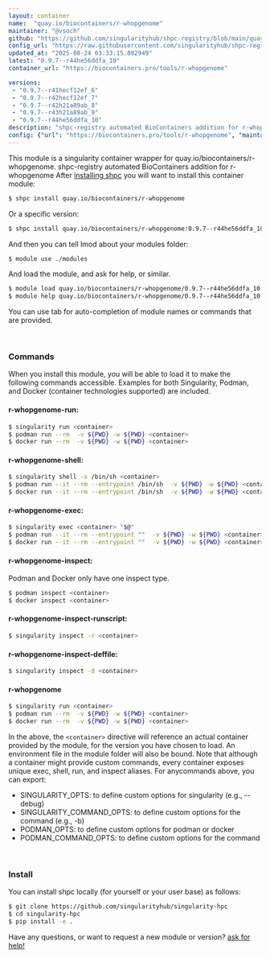 ```yaml
---
layout: container
name:  "quay.io/biocontainers/r-whopgenome"
maintainer: "@vsoch"
github: "https://github.com/singularityhub/shpc-registry/blob/main/quay.io/biocontainers/r-whopgenome/container.yaml"
config_url: "https://raw.githubusercontent.com/singularityhub/shpc-registry/main/quay.io/biocontainers/r-whopgenome/container.yaml"
updated_at: "2025-08-24 03:33:15.882949"
latest: "0.9.7--r44he56ddfa_10"
container_url: "https://biocontainers.pro/tools/r-whopgenome"

versions:
 - "0.9.7--r41hecf12ef_6"
 - "0.9.7--r42hecf12ef_7"
 - "0.9.7--r42h21a89ab_8"
 - "0.9.7--r43h21a89ab_9"
 - "0.9.7--r44he56ddfa_10"
description: "shpc-registry automated BioContainers addition for r-whopgenome"
config: {"url": "https://biocontainers.pro/tools/r-whopgenome", "maintainer": "@vsoch", "description": "shpc-registry automated BioContainers addition for r-whopgenome", "latest": {"0.9.7--r44he56ddfa_10": "sha256:88e501b072bea39c3c1a2d52a43f32e07f17da6109063333cf51a313bac7cc0a"}, "tags": {"0.9.7--r41hecf12ef_6": "sha256:4cd432591ab478c4b526e4b7e92e06ef32339ca1c11fc0211a792553f109af09", "0.9.7--r42hecf12ef_7": "sha256:8e1dfe2a78dbfbe1b4383706f50f1bc1813c91fbde4ca5889926daf3b2d5eb2b", "0.9.7--r42h21a89ab_8": "sha256:71f763694008a02289f03032037de57f8cd1b1bb6e6f24741bdeef1992c79f34", "0.9.7--r43h21a89ab_9": "sha256:7f114de1c8d93e646045e2325f21399dd02b913fe3f7dee8c86ccd1cbcb9c6b7", "0.9.7--r44he56ddfa_10": "sha256:88e501b072bea39c3c1a2d52a43f32e07f17da6109063333cf51a313bac7cc0a"}, "docker": "quay.io/biocontainers/r-whopgenome"}
---
```


This module is a singularity container wrapper for quay.io/biocontainers/r-whopgenome.
shpc-registry automated BioContainers addition for r-whopgenome
After [installing shpc](#install) you will want to install this container module:


```bash
$ shpc install quay.io/biocontainers/r-whopgenome
```

Or a specific version:

```bash
$ shpc install quay.io/biocontainers/r-whopgenome:0.9.7--r44he56ddfa_10
```

And then you can tell lmod about your modules folder:

```bash
$ module use ./modules
```

And load the module, and ask for help, or similar.

```bash
$ module load quay.io/biocontainers/r-whopgenome/0.9.7--r44he56ddfa_10
$ module help quay.io/biocontainers/r-whopgenome/0.9.7--r44he56ddfa_10
```

You can use tab for auto-completion of module names or commands that are provided.

<br>

### Commands

When you install this module, you will be able to load it to make the following commands accessible.
Examples for both Singularity, Podman, and Docker (container technologies supported) are included.

#### r-whopgenome-run:

```bash
$ singularity run <container>
$ podman run --rm  -v ${PWD} -w ${PWD} <container>
$ docker run --rm  -v ${PWD} -w ${PWD} <container>
```

#### r-whopgenome-shell:

```bash
$ singularity shell -s /bin/sh <container>
$ podman run --it --rm --entrypoint /bin/sh  -v ${PWD} -w ${PWD} <container>
$ docker run --it --rm --entrypoint /bin/sh  -v ${PWD} -w ${PWD} <container>
```

#### r-whopgenome-exec:

```bash
$ singularity exec <container> "$@"
$ podman run --it --rm --entrypoint ""  -v ${PWD} -w ${PWD} <container> "$@"
$ docker run --it --rm --entrypoint ""  -v ${PWD} -w ${PWD} <container> "$@"
```

#### r-whopgenome-inspect:

Podman and Docker only have one inspect type.

```bash
$ podman inspect <container>
$ docker inspect <container>
```

#### r-whopgenome-inspect-runscript:

```bash
$ singularity inspect -r <container>
```

#### r-whopgenome-inspect-deffile:

```bash
$ singularity inspect -d <container>
```



#### r-whopgenome

```bash
$ singularity run <container>
$ podman run --rm  -v ${PWD} -w ${PWD} <container>
$ docker run --rm  -v ${PWD} -w ${PWD} <container>
```


In the above, the `<container>` directive will reference an actual container provided
by the module, for the version you have chosen to load. An environment file in the
module folder will also be bound. Note that although a container
might provide custom commands, every container exposes unique exec, shell, run, and
inspect aliases. For anycommands above, you can export:

 - SINGULARITY_OPTS: to define custom options for singularity (e.g., --debug)
 - SINGULARITY_COMMAND_OPTS: to define custom options for the command (e.g., -b)
 - PODMAN_OPTS: to define custom options for podman or docker
 - PODMAN_COMMAND_OPTS: to define custom options for the command

<br>

### Install

You can install shpc locally (for yourself or your user base) as follows:

```bash
$ git clone https://github.com/singularityhub/singularity-hpc
$ cd singularity-hpc
$ pip install -e .
```

Have any questions, or want to request a new module or version? [ask for help!](https://github.com/singularityhub/singularity-hpc/issues)
